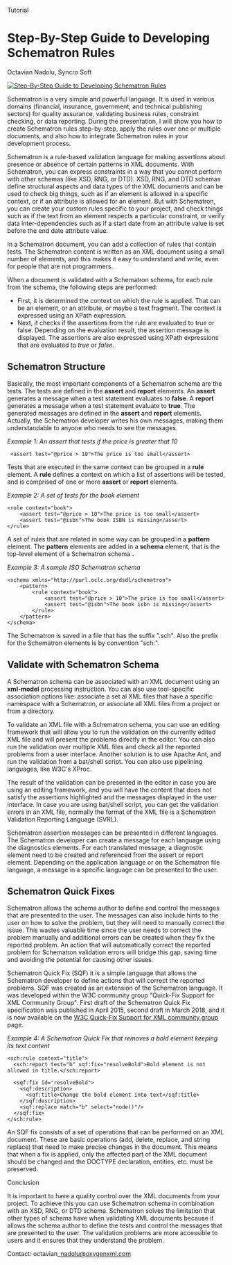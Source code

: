 Tutorial

# Step-By-Step Guide to Developing Schematron Rules

Octavian Nadolu, Syncro Soft

[![Step-By-Step Guide to Developing Schematron Rules](https://img.youtube.com/vi/w4jtBsSIiyw/0.jpg "Step-By-Step Guide to Developing Schematron Rules")](https://www.youtube.com/watch?v=w4jtBsSIiyw)



Schematron is a very simple and powerful language. It is used in various domains (financial, insurance, government, and technical publishing sectors) for quality assurance, validating business rules, constraint checking, or data reporting. During the presentation, I will show you how to create Schematron rules step-by-step, apply the rules over one or multiple documents, and also how to integrate Schematron rules in your development process.

Schematron is a rule-based validation language for making assertions about presence or absence of certain patterns in XML documents. With Schematron, you can express constraints in a way that you cannot perform with other schemas (like XSD, RNG, or DTD). XSD, RNG, and DTD schemas define structural aspects and data types of the XML documents and can be used to check big things, such as if an element is allowed in a specific context, or if an attribute is allowed for an element. But with Schematron, you can create your custom rules specific to your project, and check things such as if the text from an element respects a particular constraint, or verify data inter-dependencies such as if a start date from an attribute value is set before the end date attribute value.

In a Schematron document, you can add a collection of rules that contain tests. The Schematron content is written as an XML document using a small number of elements, and this makes it easy to understand and write, even for people that are not programmers.

When a document is validated with a Schematron schema, for each rule from the schema, the following steps are performed:

- First, it is determined the context on which the rule is applied. That can be an element, or an attribute, or maybe a text fragment. The context is expressed using an XPath expression.
- Next, it checks if the assertions from the rule are evaluated to true or false. Depending on the evaluation result, the assertion message is displayed. The assertions are also expressed using XPath expressions that are evaluated to _true_ or _false_.


## Schematron Structure

Basically, the most important components of a Schematron schema are the tests. The tests are defined in the **assert** and **report** elements. An **assert** generates a message when a test statement evaluates to **false**. A **report** generates a message when a test statement evaluate to **true**. The generated messages are defined in the **assert** and **report** elements. Actually, the Schematron developer writes his own messages, making them understandable to anyone who needs to see the messages.

_Example 1: An assert that tests if the price is greater that 10_


```
 <assert test="@price > 10">The price is too small</assert>
```

Tests that are executed in the same context can be grouped in a **rule** element. A **rule** defines a context on which a list of assertions will be tested, and is comprised of one or more **assert** or **report** elements.

_Example 2: A set of tests for the book element_
```
<rule context="book">
    <assert test="@price > 10">The price is too small</assert>
    <assert test="@isbn">The book ISBN is missing</assert>
</rule>
```

A set of rules that are related in some way can be grouped in a **pattern** element. The **pattern** elements are added in a **schema** element, that is the top-level element of a Schematron schema **.**

_Example 3: A sample ISO Schematron schema_

```
<schema xmlns="http://purl.oclc.org/dsdl/schematron">
    <pattern>
        <rule context="book">
            <assert test="@price > 10">The price is too small</assert>
            <assert test="@isbn">The book isbn is missing</assert>
        </rule>
    </pattern>
</schema>
```


The Schematron is saved in a file that has the suffix ".sch". Also the prefix for the Schematron elements is by convention "sch:".


## Validate with Schematron Schema

A Schematron schema can be associated with an XML document using an **xml-model** processing instruction. You can also use tool-specific association options like: associate a set al XML files that have a specific namespace with a Schematron, or associate all XML files from a project or from a directory.

To validate an XML file with a Schematron schema, you can use an editing framework that will allow you to run the validation on the currently edited XML file and will present the problems directly in the editor.  You can also run the validation over multiple XML files and check all the reported problems from a user interface. Another solution is to use Apache Ant, and run the validation from a bat/shell script. You can also use pipelining languages, like W3C&#39;s XProc.

The result of the validation can be presented in the editor in case you are using an editing framework, and you will have the content that does not satisfy the assertions highlighted and the messages displayed in the user interface. In case you are using bat/shell script, you can get the validation errors in an XML file, normally the format of the XML file is a Schematron Validation Reporting Language (SVRL).

Schematron assertion messages can be presented in different languages. The Schematron developer can create a message for each language using the diagnostics elements. For each translated message, a diagnostic element need to be created and referenced from the assert or report element. Depending on the application language or on the Schematron file language, a message in a specific language can be presented to the user.

## Schematron Quick Fixes

Schematron allows the schema author to define and control the messages that are presented to the user. The messages can also include hints to the user on how to solve the problem, but they will need to manually correct the issue. This wastes valuable time since the user needs to correct the problem manually and additional errors can be created when they fix the reported problem. An action that will automatically correct the reported problem for Schematron validation errors will bridge this gap, saving time and avoiding the potential for causing other issues.

Schematron Quick Fix (SQF) it is a simple language that allows the Schematron developer to define actions that will correct the reported problems. SQF was created as an extension of the Schematron language. It was developed within the W3C community group "Quick-Fix Support for XML Community Group". First draft of the Schematron Quick Fix specification was published in April 2015, second draft in March 2018, and it is now available on the [W3C Quick-Fix Support for XML community group](https://www.w3.org/community/quickfix/) page.

_Example 4: A Schematron Quick Fix that removes a bold element keeping its text content_

```
<sch:rule context="title">
  <sch:report test="b" sqf:fix="resolveBold">Bold element is not allowed in title.</sch:report>

  <sqf:fix id="resolveBold">
    <sqf:description>
      <sqf:title>Change the bold element into text</sqf:title>
    </sqf:description>
    <sqf:replace match="b" select="node()"/>
  </sqf:fix>
</sch:rule>
```


An SQF fix consists of a set of operations that can be performed on an XML document. These are basic operations (add, delete, replace, and string replace) that need to make precise changes in the document. This means that when a fix is applied, only the affected part of the XML document should be changed and the DOCTYPE declaration, entities, etc. must be preserved.

Conclusion

It is important to have a quality control over the XML documents from your project. To achieve this you can use Schematron schema in combination with an XSD, RNG, or DTD schema. Schematron solves the limitation that other types of schema have when validating XML documents because it allows the schema author to define the tests and control the messages that are presented to the user. The validation problems are more accessible to users and it ensures that they understand the problem.

Contact:
octavian\_nadolu@oxygenxml.com

